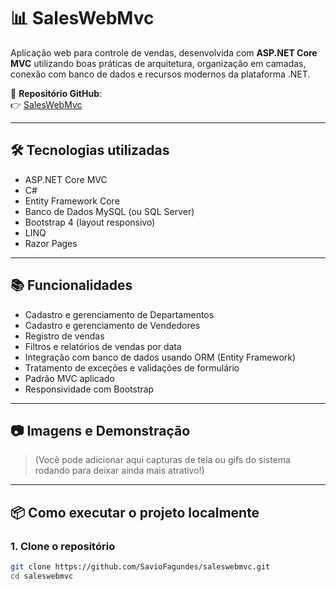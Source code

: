 # 📊 SalesWebMvc

Aplicação web para controle de vendas, desenvolvida com **ASP.NET Core MVC** utilizando boas práticas de arquitetura, organização em camadas, conexão com banco de dados e recursos modernos da plataforma .NET.

🔗 **Repositório GitHub**:  
👉 [SalesWebMvc](https://github.com/SavioFagundes/saleswebmvc)

---

## 🛠️ Tecnologias utilizadas

- ASP.NET Core MVC
- C#
- Entity Framework Core
- Banco de Dados MySQL (ou SQL Server)
- Bootstrap 4 (layout responsivo)
- LINQ
- Razor Pages

---

## 📚 Funcionalidades

- Cadastro e gerenciamento de Departamentos
- Cadastro e gerenciamento de Vendedores
- Registro de vendas
- Filtros e relatórios de vendas por data
- Integração com banco de dados usando ORM (Entity Framework)
- Tratamento de exceções e validações de formulário
- Padrão MVC aplicado
- Responsividade com Bootstrap

---

## 📷 Imagens e Demonstração

> (Você pode adicionar aqui capturas de tela ou gifs do sistema rodando para deixar ainda mais atrativo!)

---

## 📦 Como executar o projeto localmente

### 1. Clone o repositório

```bash
git clone https://github.com/SavioFagundes/saleswebmvc.git
cd saleswebmvc

